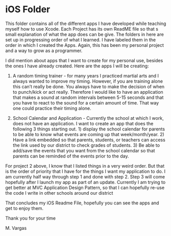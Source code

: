 # iOS Folder

This folder contains all of the different apps I have developed while teaching myself how to use Xcode. Each Project has its own ReadME file so that s small explanation of what the app does can be give. The folders in here are set up in progressing order of what I learned. I have labeled them in the order in which I created the Apps. Again, this has been my personal project and a way to grow as a programmer.

I did mention about apps that I want to create for my personal use, besides the ones I have already created. Here are the apps I will be creating:

1.  A random timing trainer - for many years I practiced martial arts and I always wanted to improve my timing. However, if you are training alone this can’t really be done. You always have to make the decision of when to punch/kick or act really. Therefore I would like to have an application that makes a sound at random intervals between 5-15 seconds and that you have to react to the sound for a certain amount of time. That way one could practice their timing alone.

2. School Calendar and Application - Currently the school at which I work, does not have an application. I want to create an app that does the following 3 things starting out. 1) display the school calendar for parents to be able to know what events are coming up that week/month/year. 2) Have a link embedded so that parents, students, or teachers can access the link used by our district to check grades of students. 3) Be able to add/save the events that you want from the school calendar so that parents can be reminded of the events prior to the day. 

For project 2 above, I know that I listed things in a very weird order. But that is the order of priority that I have for the things I want my application to do. I am currently half way through step 1 and done with step 2. Step 3 will come hopefully after I launch my app as part of an update. Currently I am trying to get better at MVC Application Design Pattern, so that I can hopefully re-use the code I write in other schools around our district

That concludes my iOS Readme File, hopefully you can see the apps and get to enjoy them. 

Thank you for your time

M. Vargas